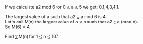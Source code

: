   <p>  If we calculate a2 mod 6 for 0 <img src='images/symbol_le.gif' width='10' height='12' alt='&le;' border='0' style='vertical-align:middle;' /> a <img src='images/symbol_le.gif' width='10' height='12' alt='&le;' border='0' style='vertical-align:middle;' /> 5 we get: 0,1,4,3,4,1.  </p>  <p>  The largest value of a such that a2 <img src='images/symbol_cong.gif' width='9' height='11' alt='&equiv;' border='0' style='vertical-align:middle;' /> a mod 6 is 4.<br />  Let's call M(n) the largest value of a <img src='images/symbol_lt.gif' width='10' height='10' alt='&lt;' border='0' style='vertical-align:middle;' /> n such that a2 <img src='images/symbol_cong.gif' width='9' height='11' alt='&equiv;' border='0' style='vertical-align:middle;' /> a (mod n).<br />  So M(6) = 4.  </p>  <p>  Find <img src='images/symbol_sum.gif' width='11' height='14' alt='&sum;' border='0' style='vertical-align:middle;' />M(n) for 1 <img src='images/symbol_le.gif' width='10' height='12' alt='&le;' border='0' style='vertical-align:middle;' /> n <img src='images/symbol_le.gif' width='10' height='12' alt='&le;' border='0' style='vertical-align:middle;' /> 107.  </p>    